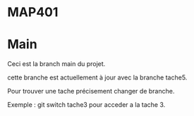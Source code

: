 # MAP401

# Main

Ceci est la branch main du projet.

cette branche est actuellement à jour avec la branche tache5.

Pour trouver une tache précisement changer de branche.

Exemple : git switch tache3
pour acceder a la tache 3.
